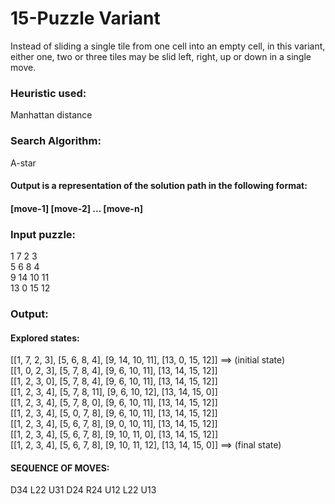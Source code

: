 # 15-Puzzle Variant
Instead of sliding a single tile from one cell into an empty cell, in this variant, either one, two or three tiles may be
slid left, right, up or down in a single move.

### Heuristic used: 
Manhattan distance

### Search Algorithm:
A-star

#### Output is a representation of the solution path in the following format:
#### [move-1] [move-2] ... [move-n]


### Input puzzle:
1 7 2 3<br>
5 6 8 4<br>
9 14 10 11<br>
13 0 15 12<br>

### Output:
#### Explored states:
[[1, 7, 2, 3], [5, 6, 8, 4], [9, 14, 10, 11], [13, 0, 15, 12]] ==> (initial state)<br>
[[1, 0, 2, 3], [5, 7, 8, 4], [9, 6, 10, 11], [13, 14, 15, 12]]<br>
[[1, 2, 3, 0], [5, 7, 8, 4], [9, 6, 10, 11], [13, 14, 15, 12]]<br>
[[1, 2, 3, 4], [5, 7, 8, 11], [9, 6, 10, 12], [13, 14, 15, 0]]<br>
[[1, 2, 3, 4], [5, 7, 8, 0], [9, 6, 10, 11], [13, 14, 15, 12]]<br>
[[1, 2, 3, 4], [5, 0, 7, 8], [9, 6, 10, 11], [13, 14, 15, 12]]<br>
[[1, 2, 3, 4], [5, 6, 7, 8], [9, 0, 10, 11], [13, 14, 15, 12]]<br>
[[1, 2, 3, 4], [5, 6, 7, 8], [9, 10, 11, 0], [13, 14, 15, 12]]<br>
[[1, 2, 3, 4], [5, 6, 7, 8], [9, 10, 11, 12], [13, 14, 15, 0]] ==> (final state)<br>

#### SEQUENCE OF MOVES:<br>
D34 L22 U31 D24 R24 U12 L22 U13<br>

